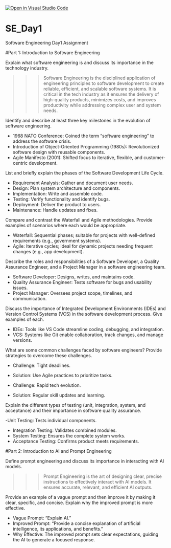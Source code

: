 [![Open in Visual Studio Code](https://classroom.github.com/assets/open-in-vscode-2e0aaae1b6195c2367325f4f02e2d04e9abb55f0b24a779b69b11b9e10269abc.svg)](https://classroom.github.com/online_ide?assignment_repo_id=17362869&assignment_repo_type=AssignmentRepo)
# SE_Day1
Software Engineering Day1 Assignment

#Part 1: Introduction to Software Engineering

Explain what software engineering is and discuss its importance in the technology industry.
>>> Software Engineering is the disciplined application of engineering principles to software development to create reliable, efficient, and scalable software systems. It is critical in the tech industry as it ensures the delivery of high-quality products, minimizes costs, and improves productivity while addressing complex user and system needs.


Identify and describe at least three key milestones in the evolution of software engineering.
>>> 
- 1968 NATO Conference: Coined the term “software engineering” to address the software crisis.
- Introduction of Object-Oriented Programming (1980s): Revolutionized software design with reusable components.
- Agile Manifesto (2001): Shifted focus to iterative, flexible, and customer-centric development.


List and briefly explain the phases of the Software Development Life Cycle.
>>> 
- Requirement Analysis: Gather and document user needs.
- Design: Plan system architecture and components.
- Implementation: Write and assemble code.
- Testing: Verify functionality and identify bugs.
- Deployment: Deliver the product to users.
- Maintenance: Handle updates and fixes.


Compare and contrast the Waterfall and Agile methodologies. Provide examples of scenarios where each would be appropriate.
>>>
- Waterfall: Sequential phases; suitable for projects with well-defined requirements (e.g., government systems).
- Agile: Iterative cycles; ideal for dynamic projects needing frequent changes (e.g., app development).


Describe the roles and responsibilities of a Software Developer, a Quality Assurance Engineer, and a Project Manager in a software engineering team.
>>>
- Software Developer: Designs, writes, and maintains code.
- Quality Assurance Engineer: Tests software for bugs and usability issues.
- Project Manager: Oversees project scope, timelines, and communication.


Discuss the importance of Integrated Development Environments (IDEs) and Version Control Systems (VCS) in the software development process. Give examples of each.
>>>
- IDEs: Tools like VS Code streamline coding, debugging, and integration.
- VCS: Systems like Git enable collaboration, track changes, and manage versions.


What are some common challenges faced by software engineers? Provide strategies to overcome these challenges.
>>>
- Challenge: Tight deadlines.
- Solution: Use Agile practices to prioritize tasks.

- Challenge: Rapid tech evolution.
- Solution: Regular skill updates and learning.


Explain the different types of testing (unit, integration, system, and acceptance) and their importance in software quality assurance.
>>>
-Unit Testing: Tests individual components.
- Integration Testing: Validates combined modules.
- System Testing: Ensures the complete system works.
- Acceptance Testing: Confirms product meets requirements.



#Part 2: Introduction to AI and Prompt Engineering


Define prompt engineering and discuss its importance in interacting with AI models.
>>> Prompt Engineering is the art of designing clear, precise instructions to effectively interact with AI models. It ensures accurate, relevant, and efficient AI outputs.


Provide an example of a vague prompt and then improve it by making it clear, specific, and concise. Explain why the improved prompt is more effective.
>>>
- Vague Prompt: “Explain AI.”
- Improved Prompt: “Provide a concise explanation of artificial intelligence, its applications, and benefits.”
- Why Effective: The improved prompt sets clear expectations, guiding the AI to generate a focused response.
